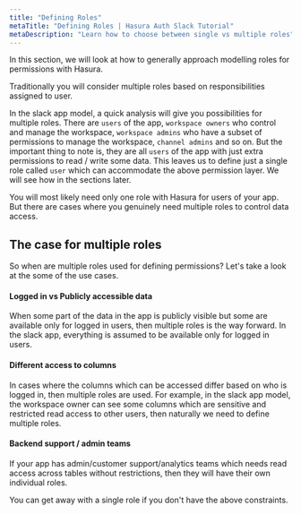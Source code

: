 ```yaml
---
title: "Defining Roles"
metaTitle: "Defining Roles | Hasura Auth Slack Tutorial"
metaDescription: "Learn how to choose between single vs multiple roles"
---
```


In this section, we will look at how to generally approach modelling roles for permissions with Hasura.

Traditionally you will consider multiple roles based on responsibilities assigned to user.

In the slack app model, a quick analysis will give you possibilities for multiple roles. There are `users` of the app, `workspace owners` who control and manage the workspace, `workspace admins` who have a subset of permissions to manage the workspace, `channel admins` and so on. But the important thing to note is, they are all `users` of the app with just extra permissions to read / write some data. This leaves us to define just a single role called `user` which can accommodate the above permission layer. We will see how in the sections later.

You will most likely need only one role with Hasura for users of your app. But there are cases where you genuinely need multiple roles to control data access.

## The case for multiple roles

So when are multiple roles used for defining permissions? Let's take a look at the some of the use cases.

#### Logged in vs Publicly accessible data

When some part of the data in the app is publicly visible but some are available only for logged in users, then multiple roles is the way forward. In the slack app, everything is assumed to be available only for logged in users.

#### Different access to columns

In cases where the columns which can be accessed differ based on who is logged in, then multiple roles are used. For example, in the slack app model, the workspace owner can see some columns which are sensitive and restricted read access to other users, then naturally we need to define multiple roles.

#### Backend support / admin teams

If your app has admin/customer support/analytics teams which needs read access across tables without restrictions, then they will have their own individual roles.

You can get away with a single role if you don't have the above constraints.



 
